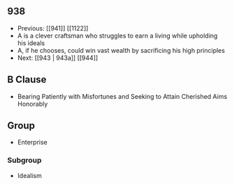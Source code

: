## 938
- Previous: [[941]] [[1122]] 
- A is a clever craftsman who struggles to earn a living while upholding his ideals
- A, if he chooses, could win vast wealth by sacrificing his high principles
- Next: [[943 | 943a]] [[944]] 

## B Clause
- Bearing Patiently with Misfortunes and Seeking to Attain Cherished Aims Honorably

## Group
- Enterprise

### Subgroup
- Idealism

